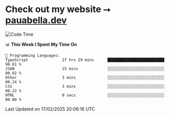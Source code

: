 # Check out my website ⭢ [pauabella.dev](https://pauabella.dev)

<!--START_SECTION:waka-->
![Code Time](http://img.shields.io/badge/Code%20Time-4%2C091%20hrs%2047%20mins-blue)

📊 **This Week I Spent My Time On** 

```text
💬 Programming Languages: 
TypeScript               27 hrs 29 mins      █████████████████████████   98.61 % 
JSON                     15 mins             ░░░░░░░░░░░░░░░░░░░░░░░░░   00.92 % 
Other                    3 mins              ░░░░░░░░░░░░░░░░░░░░░░░░░   00.24 % 
CSS                      3 mins              ░░░░░░░░░░░░░░░░░░░░░░░░░   00.22 % 
HTML                     0 secs              ░░░░░░░░░░░░░░░░░░░░░░░░░   00.00 % 
```


 Last Updated on 17/02/2025 20:06:16 UTC
<!--END_SECTION:waka-->
